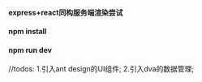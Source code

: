 #### express+react同构服务端渲染尝试

#### npm install

#### npm run dev

//todos:
1.引入ant design的UI组件;
2.引入dva的数据管理;
